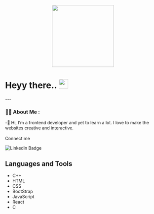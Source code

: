 <div id="header" align="center">
  <img src="https://media.giphy.com/media/d9RbxjZ8QXesiYoerE/giphy.gif" width="200"/>
</div>
<h1>
  Heyy there..
  <img src="https://media.giphy.com/media/hvRJCLFzcasrR4ia7z/giphy.gif" width="30px"/>
</h1>
 ---

### :woman_technologist: About Me :


 -👋 Hi, I’m a frontend developer and yet to learn a lot. I love to make the websites creative and interactive.
 <br><br>
 Connect me <br>
 
 ![Linkedin Badge](http://img.shields.io/badge/-ishitaSinghal12-blue?style=flat&logo=Linkedin&logoColor=white)
 
 <h2> Languages and Tools</h2>
 <ul>
   <li>C++</li>
  <li>HTML</li>
    <li>CSS</li>
    <li>BootStrap</li>
    <li>JavaScript</li>
  <li>React</li>
    <li>C</li>
  </ul>
<!---
ishita-singhal/ishita-singhal is a ✨ special ✨ repository because its `README.md` (this file) appears on your GitHub profile.
You can click the Preview link to take a look at your changes.
--->

